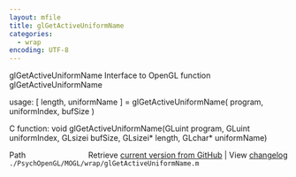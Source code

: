 ```yaml
---
layout: mfile
title: glGetActiveUniformName
categories:
  - wrap
encoding: UTF-8
---
```


glGetActiveUniformName  Interface to OpenGL function glGetActiveUniformName  

usage:  [ length, uniformName ] = glGetActiveUniformName( program, uniformIndex, bufSize )  

C function:  void glGetActiveUniformName(GLuint program, GLuint uniformIndex, GLsizei bufSize, GLsizei\* length, GLchar\* uniformName)  


<div class="code_header" style="text-align:right;">
  <span style="float:left;">Path&nbsp;&nbsp;</span> <span class="counter">Retrieve <a href=
  "https://raw.github.com/Psychtoolbox-3/Psychtoolbox-3/beta/./PsychOpenGL/MOGL/wrap/glGetActiveUniformName.m">current version from GitHub</a> | View <a href=
  "https://github.com/Psychtoolbox-3/Psychtoolbox-3/commits/beta/./PsychOpenGL/MOGL/wrap/glGetActiveUniformName.m">changelog</a></span>
</div>
<div class="code">
  <code>./PsychOpenGL/MOGL/wrap/glGetActiveUniformName.m</code>
</div>
